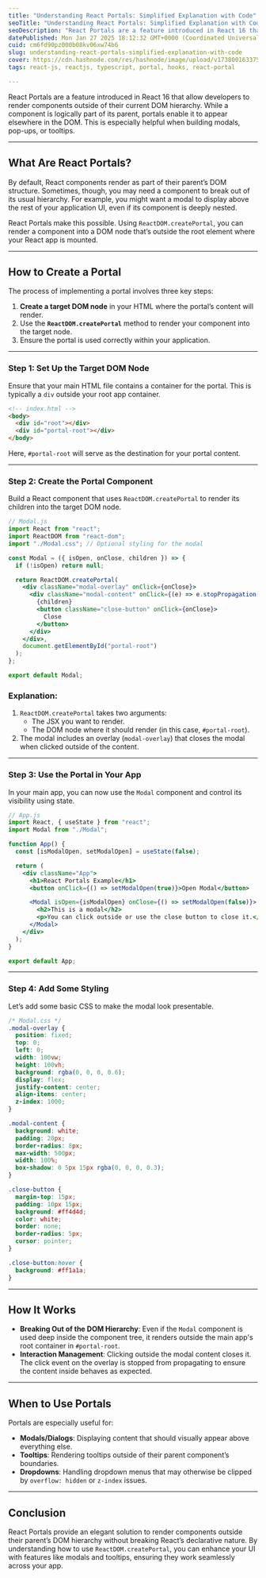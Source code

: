```yaml
---
title: "Understanding React Portals: Simplified Explanation with Code"
seoTitle: "Understanding React Portals: Simplified Explanation with Code"
seoDescription: "React Portals are a feature introduced in React 16 that allow developers to render components outside of their current DOM hierarchy."
datePublished: Mon Jan 27 2025 18:12:32 GMT+0000 (Coordinated Universal Time)
cuid: cm6fd90pz000b08kv06xw74b6
slug: understanding-react-portals-simplified-explanation-with-code
cover: https://cdn.hashnode.com/res/hashnode/image/upload/v1738001633752/32e1c739-553c-42db-ba46-2ac3b9e70c5e.webp
tags: react-js, reactjs, typescript, portal, hooks, react-portal

---
```


React Portals are a feature introduced in React 16 that allow developers to render components outside of their current DOM hierarchy. While a component is logically part of its parent, portals enable it to appear elsewhere in the DOM. This is especially helpful when building modals, pop-ups, or tooltips.

---

## What Are React Portals?

By default, React components render as part of their parent’s DOM structure. Sometimes, though, you may need a component to break out of its usual hierarchy. For example, you might want a modal to display above the rest of your application UI, even if its component is deeply nested.

React Portals make this possible. Using `ReactDOM.createPortal`, you can render a component into a DOM node that’s outside the root element where your React app is mounted.

---

## How to Create a Portal

The process of implementing a portal involves three key steps:

1. **Create a target DOM node** in your HTML where the portal’s content will render.
2. Use the **`ReactDOM.createPortal`** method to render your component into the target node.
3. Ensure the portal is used correctly within your application.

---

### Step 1: Set Up the Target DOM Node

Ensure that your main HTML file contains a container for the portal. This is typically a `div` outside your root app container.

```html
<!-- index.html -->
<body>
  <div id="root"></div>
  <div id="portal-root"></div>
</body>
```

Here, `#portal-root` will serve as the destination for your portal content.

---

### Step 2: Create the Portal Component

Build a React component that uses `ReactDOM.createPortal` to render its children into the target DOM node.

```jsx
// Modal.js
import React from "react";
import ReactDOM from "react-dom";
import "./Modal.css"; // Optional styling for the modal

const Modal = ({ isOpen, onClose, children }) => {
  if (!isOpen) return null;

  return ReactDOM.createPortal(
    <div className="modal-overlay" onClick={onClose}>
      <div className="modal-content" onClick={(e) => e.stopPropagation()}>
        {children}
        <button className="close-button" onClick={onClose}>
          Close
        </button>
      </div>
    </div>,
    document.getElementById("portal-root")
  );
};

export default Modal;
```

### Explanation:

1. `ReactDOM.createPortal` takes two arguments:
   - The JSX you want to render.
   - The DOM node where it should render (in this case, `#portal-root`).
2. The modal includes an overlay (`modal-overlay`) that closes the modal when clicked outside of the content.

---

### Step 3: Use the Portal in Your App

In your main app, you can now use the `Modal` component and control its visibility using state.

```jsx
// App.js
import React, { useState } from "react";
import Modal from "./Modal";

function App() {
  const [isModalOpen, setModalOpen] = useState(false);

  return (
    <div className="App">
      <h1>React Portals Example</h1>
      <button onClick={() => setModalOpen(true)}>Open Modal</button>

      <Modal isOpen={isModalOpen} onClose={() => setModalOpen(false)}>
        <h2>This is a modal</h2>
        <p>You can click outside or use the close button to close it.</p>
      </Modal>
    </div>
  );
}

export default App;
```

---

### Step 4: Add Some Styling

Let’s add some basic CSS to make the modal look presentable.

```css
/* Modal.css */
.modal-overlay {
  position: fixed;
  top: 0;
  left: 0;
  width: 100vw;
  height: 100vh;
  background: rgba(0, 0, 0, 0.6);
  display: flex;
  justify-content: center;
  align-items: center;
  z-index: 1000;
}

.modal-content {
  background: white;
  padding: 20px;
  border-radius: 8px;
  max-width: 500px;
  width: 100%;
  box-shadow: 0 5px 15px rgba(0, 0, 0, 0.3);
}

.close-button {
  margin-top: 15px;
  padding: 10px 15px;
  background: #ff4d4d;
  color: white;
  border: none;
  border-radius: 5px;
  cursor: pointer;
}

.close-button:hover {
  background: #ff1a1a;
}
```

---

## How It Works

- **Breaking Out of the DOM Hierarchy**: Even if the `Modal` component is used deep inside the component tree, it renders outside the main app's root container in `#portal-root`.
- **Interaction Management**: Clicking outside the modal content closes it. The click event on the overlay is stopped from propagating to ensure the content inside behaves as expected.

---

## When to Use Portals

Portals are especially useful for:
- **Modals/Dialogs**: Displaying content that should visually appear above everything else.
- **Tooltips**: Rendering tooltips outside of their parent component’s boundaries.
- **Dropdowns**: Handling dropdown menus that may otherwise be clipped by `overflow: hidden` or `z-index` issues.

---

## Conclusion

React Portals provide an elegant solution to render components outside their parent’s DOM hierarchy without breaking React’s declarative nature. By understanding how to use `ReactDOM.createPortal`, you can enhance your UI with features like modals and tooltips, ensuring they work seamlessly across your app.